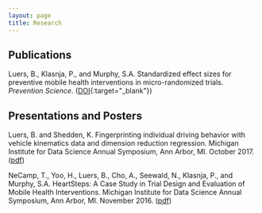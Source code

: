 ```yaml
---
layout: page
title: Research
---
```


## Publications

Luers, B., Klasnja, P., and Murphy, S.A. Standardized effect sizes for preventive mobile health interventions in micro-randomized trials. *Prevention Science*. ([DOI](https://doi.org/10.1007/s11121-017-0862-5){:target="\_blank"})

## Presentations and Posters

Luers, B. and Shedden, K. Fingerprinting individual driving behavior with vehicle kinematics data and dimension reduction regression. Michigan Institute for Data Science Annual Symposium, Ann Arbor, MI. October 2017. (<a href="{{ BASE_PATH }}/research/ivbss_midas_poster.pdf">pdf</a>)

NeCamp, T., Yoo, H., Luers, B., Cho, A., Seewald, N., Klasnja, P., and Murphy, S.A. HeartSteps: A Case Study in Trial Design and Evaluation of Mobile Health Interventions. Michigan Institute for Data Science Annual Symposium, Ann Arbor, MI. November 2016. (<a href="{{ BASE_PATH }}/research/hs_midas_poster.pdf">pdf</a>)
